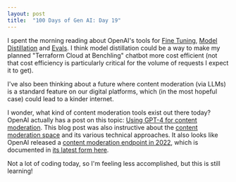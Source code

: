 ```yaml
---
layout: post
title:  "100 Days of Gen AI: Day 19"
---
```


I spent the morning reading about OpenAI's tools for [Fine Tuning](https://platform.openai.com/docs/guides/fine-tuning), [Model Distillation](https://platform.openai.com/docs/guides/distillation) and [Evals](https://platform.openai.com/docs/guides/evals). I think model distillation could be a way to make my planned "Terraform Cloud at Benchling" chatbot more cost efficient (not that cost efficiency is particularly critical for the volume of requests I expect it to get).

I've also been thinking about a future where content moderation (via LLMs) is a standard feature on our digital  platforms, which (in the most hopeful case) could lead to a kinder internet.

I wonder, what kind of content moderation tools exist out there today? OpenAI actually has a post on this topic: [Using GPT-4 for content moderation](https://openai.com/index/using-gpt-4-for-content-moderation/). This blog post was also instructive about the [content moderation space](https://getstream.io/blog/ai-content-moderation/) and its various technical approaches. It also looks like OpenAI released a [content moderation endpoint in 2022](https://openai.com/index/new-and-improved-content-moderation-tooling/), which is documented in [its latest form here](https://platform.openai.com/docs/guides/moderation).

Not a lot of coding today, so I'm feeling less accomplished, but this is still learning!
